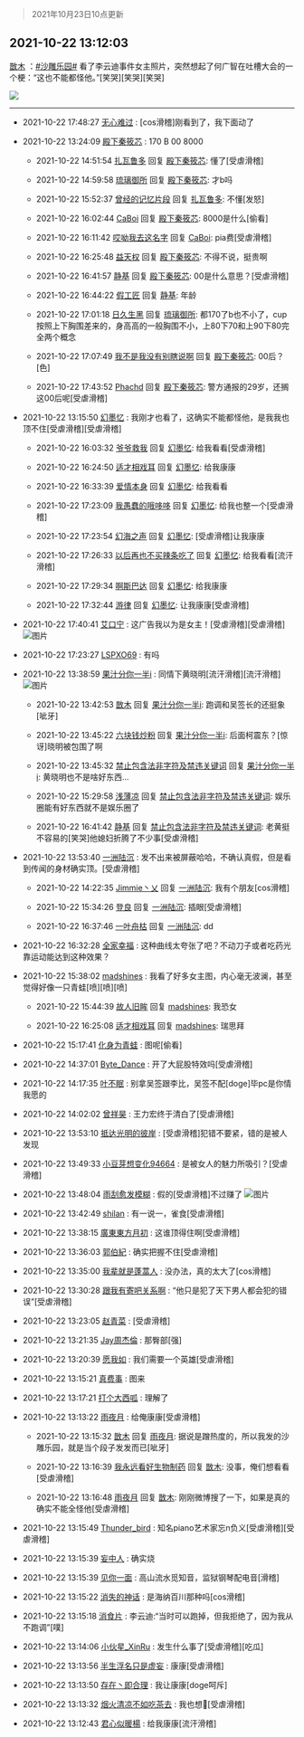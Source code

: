 > 2021年10月23日10点更新
<link rel="stylesheet" href="https://cdn.jsdelivr.net/gh/taotie6/sampleJSON@main/css/photo_show.css">
<meta name="referrer" content="no-referrer" />


 ## 2021-10-22 13:12:03 

 [㪚木](https://www.coolapk.com/feed/30866771?shareKey=NTI0ODdiMzQxYjRjNjE3MjUzNjQ~) ：<a class="feed-link-tag" href="/t/沙雕乐园?type=0">#沙雕乐园#</a>
看了李云迪事件女主照片，突然想起了何广智在吐槽大会的一个梗：“这也不能都怪他。”[笑哭][笑哭][笑哭] 

<div class="album">
<img class="img-item" src="https://image.coolapk.com/feed/2021/0621/00/1744396_ef122dd2_6180_2721@207x140.gif" />
</div>

 ------- 

- 2021-10-22 17:48:27 [无心难过](uid=3681127) : [cos滑稽]刚看到了，我下面动了 

- 2021-10-22 13:24:09 [殿下秦筱芯](uid=1506692) : 170 B 00 8000 

    - 2021-10-22 14:51:54 [扎瓦鲁多](uid=4160218) 回复 [殿下秦筱芯](uid=1506692): 懂了[受虐滑稽] 

    - 2021-10-22 14:59:58 [琉璃御所](uid=743246) 回复 [殿下秦筱芯](uid=1506692): 才b吗 

    - 2021-10-22 15:52:37 [曾经的记忆片段](uid=2703645) 回复 [扎瓦鲁多](uid=4160218): 不懂[发怒] 

    - 2021-10-22 16:02:44 [CaBoi](uid=3746166) 回复 [殿下秦筱芯](uid=1506692): 8000是什么[偷看] 

    - 2021-10-22 16:11:42 [哎呦我去这名字](uid=4311972) 回复 [CaBoi](uid=3746166): pia费[受虐滑稽] 

    - 2021-10-22 16:25:48 [益天权](uid=1248032) 回复 [殿下秦筱芯](uid=1506692): 不得不说，挺贵啊 

    - 2021-10-22 16:41:57 [静基](uid=1353091) 回复 [殿下秦筱芯](uid=1506692): 00是什么意思？[受虐滑稽] 

    - 2021-10-22 16:44:22 [假工匠](uid=1681112) 回复 [静基](uid=1353091): 年龄 

    - 2021-10-22 17:01:18 [日久生黑](uid=1062678) 回复 [琉璃御所](uid=743246): 都170了b也不小了，cup按照上下胸围差来的，身高高的一般胸围不小，上80下70和上90下80完全两个概念 

    - 2021-10-22 17:07:49 [我不是我没有别瞎说啊](uid=2231912) 回复 [殿下秦筱芯](uid=1506692): 00后？[色] 

    - 2021-10-22 17:43:52 [Phachd](uid=492703) 回复 [殿下秦筱芯](uid=1506692): 警方通报的29岁，还搁这00后呢[受虐滑稽] 

- 2021-10-22 13:15:50 [幻墨忆](uid=701272) : 我刚才也看了，这确实不能都怪他，是我我也顶不住[受虐滑稽][受虐滑稽] 

    - 2021-10-22 16:03:32 [爷爷救我](uid=1761703) 回复 [幻墨忆](uid=701272): 给我看看[受虐滑稽] 

    - 2021-10-22 16:24:50 [适才相戏耳](uid=2363272) 回复 [幻墨忆](uid=701272): 给我康康 

    - 2021-10-22 16:33:39 [爱情本身](uid=2449426) 回复 [幻墨忆](uid=701272): 给我看看 

    - 2021-10-22 17:23:09 [我愚蠢的哦哆哆](uid=2291013) 回复 [幻墨忆](uid=701272): 给我也整一个[受虐滑稽] 

    - 2021-10-22 17:23:54 [幻海之声](uid=2437973) 回复 [幻墨忆](uid=701272): [受虐滑稽]让我康康 

    - 2021-10-22 17:26:33 [以后再也不买辣条吃了](uid=2168199) 回复 [幻墨忆](uid=701272): 给我看看[流汗滑稽] 

    - 2021-10-22 17:29:34 [啊斯巴达](uid=1579776) 回复 [幻墨忆](uid=701272): 给我康康 

    - 2021-10-22 17:32:44 [游律](uid=2470726) 回复 [幻墨忆](uid=701272): 让我康康[受虐滑稽] 

- 2021-10-22 17:40:41 [艾口宁](uid=2771210) : 这广告我以为是女主！[受虐滑稽][受虐滑稽] ![图片](https://image.coolapk.com/feed/2021/1022/17/2771210_9700c8f7_5639_5988@1440x3216.jpeg)

- 2021-10-22 17:23:27 [LSPXO69](uid=2170725) : 有吗 

- 2021-10-22 13:38:59 [果汁分你一半i](uid=1675026) : 同情下黄晓明[流汗滑稽][流汗滑稽] ![图片](https://image.coolapk.com/feed/2021/1022/13/1675026_8d36ff68_1138_2982@2328x1968.jpeg)

    - 2021-10-22 13:42:53 [㪚木](uid=1081091) 回复 [果汁分你一半i](uid=1675026): 跑调和吴签长的还挺象[呲牙] 

    - 2021-10-22 13:45:22 [六块钱炒粉](uid=1935679) 回复 [果汁分你一半i](uid=1675026): 后面柯震东？[惊讶]晓明被包围了啊 

    - 2021-10-22 13:45:32 [禁止包含法非字符及禁违关键词](uid=568901) 回复 [果汁分你一半i](uid=1675026): 黄晓明也不是啥好东西... 

    - 2021-10-22 15:29:58 [浅薄凉](uid=1630624) 回复 [禁止包含法非字符及禁违关键词](uid=568901): 娱乐圈能有好东西就不是娱乐圈了 

    - 2021-10-22 16:41:42 [静基](uid=1353091) 回复 [禁止包含法非字符及禁违关键词](uid=568901): 老黄挺不容易的[笑哭]他媳妇折腾了不少事[受虐滑稽] 

- 2021-10-22 13:53:40 [一洲陆沉](uid=889471) : 发不出来被屏蔽哈哈，不确认真假，但是看到传闻的身材确实顶。[受虐滑稽] 

    - 2021-10-22 14:22:35 [Jimmie丶乂](uid=8304178) 回复 [一洲陆沉](uid=889471): 我有个朋友[cos滑稽] 

    - 2021-10-22 15:34:26 [登良](uid=3292598) 回复 [一洲陆沉](uid=889471): 插眼[受虐滑稽] 

    - 2021-10-22 16:37:46 [一叶舟枯](uid=1640065) 回复 [一洲陆沉](uid=889471): dd 

- 2021-10-22 16:32:28 [全家幸福](uid=2237599) : 这种曲线太夸张了吧？不动刀子或者吃药光靠运动能达到这种效果？ 

- 2021-10-22 15:38:02 [madshines](uid=1692032) : 我看了好多女主图，内心毫无波澜，甚至觉得好像一只青蛙[喷][喷][喷] 

    - 2021-10-22 15:44:39 [故人旧眸](uid=5481001) 回复 [madshines](uid=1692032): 我恐女 

    - 2021-10-22 16:25:08 [适才相戏耳](uid=2363272) 回复 [madshines](uid=1692032): 瑞思拜 

- 2021-10-22 15:17:41 [化身为青蛙](uid=1209189) : 图呢[偷看] 

- 2021-10-22 14:37:01 [Byte_Dance](uid=640651) : 开了大屁股特效吗[受虐滑稽] 

- 2021-10-22 14:17:35 [叶不眠](uid=1910619) : 别拿吴签跟李比，吴签不配[doge]毕pc是你情我愿的 

- 2021-10-22 14:02:02 [曾祥昊](uid=6695078) : 王力宏终于清白了[受虐滑稽] 

- 2021-10-22 13:53:10 [抵达光明的彼岸](uid=1400036) : [受虐滑稽]犯错不要紧，错的是被人发现 

- 2021-10-22 13:49:33 [小豆芽想变化94664](uid=5184191) : 是被女人的魅力所吸引？[受虐滑稽] 

- 2021-10-22 13:48:04 [雨刮愈发模糊](uid=994676) : 假的[受虐滑稽]不过赚了 ![图片](https://image.coolapk.com/feed/2021/1022/13/994676_fcbbe796_1683_7046@1080x2400.jpeg)

- 2021-10-22 13:42:49 [shilan](uid=528824) : 有一说一，雀食[受虐滑稽] 

- 2021-10-22 13:38:15 [廣東東方月初](uid=1916530) : 这谁顶得住啊[受虐滑稽] 

- 2021-10-22 13:36:03 [郭伯紀](uid=2859803) : 确实把握不住[受虐滑稽] 

- 2021-10-22 13:35:00 [我辈就是蓬蒿人](uid=2715278) : 没办法，真的太大了[cos滑稽] 

- 2021-10-22 13:30:28 [跟我有寄吧关系啊](uid=3974915) : “他只是犯了天下男人都会犯的错误”[受虐滑稽] 

- 2021-10-22 13:23:05 [赵青菜](uid=1456140) : [受虐滑稽] 

- 2021-10-22 13:21:35 [Jay周杰倫](uid=1010273) : 那臀部[强] 

- 2021-10-22 13:20:39 [愿我如](uid=3364757) : 我们需要一个英雄[受虐滑稽] 

- 2021-10-22 13:15:21 [真费事](uid=630014) : 图来 

- 2021-10-22 13:17:21 [打个大西呱](uid=1279430) : 理解了 

- 2021-10-22 13:13:22 [雨夜月](uid=2036968) : 给俺康康[受虐滑稽] 

    - 2021-10-22 13:15:32 [㪚木](uid=1081091) 回复 [雨夜月](uid=2036968): 据说是蹭热度的，所以我发的沙雕乐园，就是当个段子发发而已[呲牙] 

    - 2021-10-22 13:16:39 [我永远看好生物制药](uid=3331493) 回复 [㪚木](uid=1081091): 没事，俺们想看看[受虐滑稽] 

    - 2021-10-22 13:16:48 [雨夜月](uid=2036968) 回复 [㪚木](uid=1081091): 刚刚微博搜了一下，如果是真的确实不能全怪他[受虐滑稽] 

- 2021-10-22 13:15:49 [Thunder_bird](uid=966819) : 知名piano艺术家忘n负义[受虐滑稽][受虐滑稽] 

- 2021-10-22 13:15:39 [妄中人](uid=1551190) : 确实烧 

- 2021-10-22 13:15:39 [见你一面](uid=598942) : 高山流水觅知音，监狱钢琴配电音[滑稽] 

- 2021-10-22 13:15:22 [消失的神话](uid=880762) : 是海纳百川那种吗[cos滑稽] 

- 2021-10-22 13:15:18 [消食片](uid=1969935) : 李云迪:“当时可以跑掉，但我拒绝了，因为我从不跑调”[噗] 

- 2021-10-22 13:14:06 [小伙星_XinRu](uid=760019) : 发生什么事了[受虐滑稽][吃瓜] 

- 2021-10-22 13:13:56 [半生浮名只是虚妄](uid=1279807) : 康康[受虐滑稽] 

- 2021-10-22 13:13:50 [存在丶即合理](uid=2002642) : 我让康康[doge呵斥] 

- 2021-10-22 13:13:32 [烟火清凉不如吃茶去](uid=4279524) : 我也想👀[受虐滑稽] 

- 2021-10-22 13:12:43 [君心似暖楊](uid=3303409) : 给我康康[流汗滑稽] 

